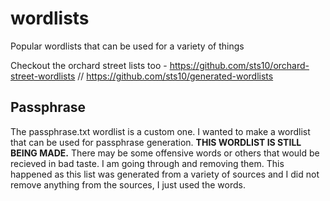 # wordlists
Popular wordlists that can be used for a variety of things

Checkout the orchard street lists too - https://github.com/sts10/orchard-street-wordlists // https://github.com/sts10/generated-wordlists


## Passphrase
The passphrase.txt wordlist is a custom one. I wanted to make a wordlist that can be used for passphrase generation. **THIS WORDLIST IS STILL BEING MADE.** There may be some offensive words or others that would be recieved in bad taste. I am going through and removing them. This happened as this list was generated from a variety of sources and I did not remove anything from the sources, I just used the words.
